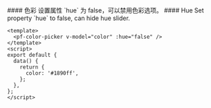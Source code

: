 <cn>
#### 色彩
设置属性 `hue` 为 false，可以禁用色彩选项。
</cn>

<us>
#### Hue
Set property `hue` to false, can hide hue slider.
</us>

```vue
<template>
  <pf-color-picker v-model="color" :hue="false" />
</template>
<script>
export default {
  data() {
    return {
      color: '#1890ff',
    };
  },
};
</script>
```
